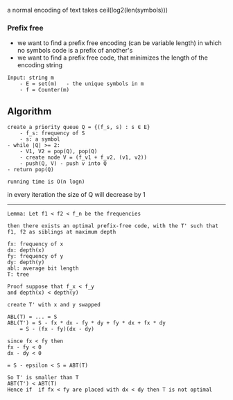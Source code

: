 a normal encoding of text takes ceil(log2(len(symbols)))

### Prefix free
- we want to find a prefix free encoding (can be variable length) in which no symbols code is a prefix of another's
- we want to find a prefix free code, that minimizes the length of the encoding string


```
Input: string m 
	- E = set(m)   - the unique symbols in m
	- f = Counter(m)
```

## Algorithm
```
create a priority queue Q = {(f_s, s) : s ∈ E}
	- f_s: frequency of S
	- s: a symbol
- while |Q| >= 2:
	- V1, V2 = pop(Q), pop(Q)
	- create node V = (f_v1 + f_v2, (v1, v2))
	- push(Q, V) - push v into Q
- return pop(Q)

running time is O(n logn)
```

in every iteration the size of Q will decrease by 1

----
```
Lemma: Let f1 < f2 < f_n be the frequencies

then there exists an optimal prefix-free code, with the T' such that f1, f2 as siblings at maximum depth

```


```
fx: frequency of x
dx: depth(x)
fy: frequency of y
dy: depth(y)
abl: average bit length
T: tree

Proof suppose that f_x < f_y
and depth(x) < depth(y)

create T' with x and y swapped

ABL(T) = ... = S
ABL(T') = S - fx * dx - fy * dy + fy * dx + fx * dy
	= S - (fx - fy)(dx - dy)

since fx < fy then
fx - fy < 0
dx - dy < 0

= S - epsilon < S = ABT(T)

So T' is smaller than T
ABT(T') < ABT(T)
Hence if  if fx < fy are placed with dx < dy then T is not optimal

```
